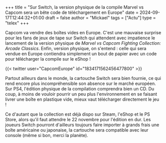 +++
title = "Sur Switch, la version physique de la compile Marvel vs Capcom sera un bête code de téléchargement en Europe"
date = 2024-09-17T12:44:32+01:00
draft = false
author = "Mickael"
tags = ["Actu"]
type = "telex"
+++

Capcom va vendre des boîtes vides en Europe. C'est une mauvaise surprise pour les fans de jeux de tape sur Switch qui attendent avec impatience le lancement de la version physique de *Marvel vs Capcom Fighting Collection: Arcade Classics*. Enfin, version physique, on s'entend : celle qui sera vendue en Europe contiendra simplement un bout de papier avec un code pour télécharger la compile sur le eShop !

{{< twitter user="CapcomEurope" id="1834171562456477800" >}}


Partout ailleurs dans le monde, la cartouche Switch sera bien fournie, ce qui rend encore plus incompréhensible son absence sur le marché européen. Sur PS4, l'édition physique de la compilation comprendra bien un CD. Du coup, à moins de vouloir pourrir un peu plus l'environnement en se faisant livrer une boîte en plastique vide, mieux vaut télécharger directement le jeu ! 

Ce d'autant que la collection est déjà dispo sur Steam, l'eShop et le PS Store, alors qu'il faut attendre le 22 novembre pour l'édition en dur. Les joueurs Switch pourront d'ailleurs toujours faire importer à grands frais une boîte américaine ou japonaise, la cartouche sera compatible avec leur console (même si bon, merci la planète).